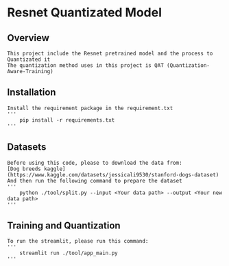 # Resnet Quantizated Model
## Overview
    This project include the Resnet pretrained model and the process to Quantizated it 
    The quantization method uses in this project is QAT (Quantization-Aware-Training)
## Installation
    Install the requirement package in the requirement.txt
    '''
        pip install -r requirements.txt
    '''
## Datasets
    Before using this code, please to download the data from:
    [Dog breeds kaggle](https://www.kaggle.com/datasets/jessicali9530/stanford-dogs-dataset)
    And then run the following command to prepare the dataset
    '''
        python ./tool/split.py --input <Your data path> --output <Your new data path>
    '''
## Training and Quantization
    To run the streamlit, please run this command:
    '''
        streamlit run ./tool/app_main.py
    '''